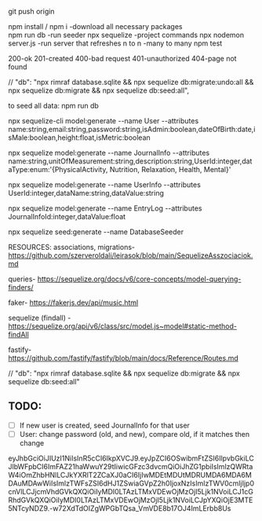 git push origin

npm install / npm i -download all necessary packages  
npm run db -run seeder
npx sequelize -project commands
npx nodemon server.js -run server that refreshes
n to n -many to many
npm test

200-ok
201-created
400-bad request
401-unauthorized
404-page not found

// "db": "npx rimraf database.sqlite && npx sequelize db:migrate:undo:all && npx sequelize db:migrate && npx sequelize db:seed:all",

to seed all data: npm run db

npx sequelize-cli model:generate --name User --attributes name:string,email:string,password:string,isAdmin:boolean,dateOfBirth:date,isMale:boolean,height:float,isMetric:boolean

npx sequelize model:generate --name JournalInfo --attributes name:string,unitOfMeasurement:string,description:string,UserId:integer,dataType:enum:'{PhysicalActivity, Nutrition, Relaxation, Health, Mental}'

npx sequelize model:generate --name UserInfo --attributes UserId:integer,dataName:string,dataValue:string

npx sequelize model:generate --name EntryLog --attributes JournalInfoId:integer,dataValue:float

npx sequelize seed:generate --name DatabaseSeeder

RESOURCES:
associations, migrations- https://github.com/szerveroldali/leirasok/blob/main/SequelizeAsszociaciok.md

queries- https://sequelize.org/docs/v6/core-concepts/model-querying-finders/

faker- https://fakerjs.dev/api/music.html

sequelize (findall) - https://sequelize.org/api/v6/class/src/model.js~model#static-method-findAll

fastify- https://github.com/fastify/fastify/blob/main/docs/Reference/Routes.md

// "db": "npx rimraf database.sqlite && npx sequelize db:migrate && npx sequelize db:seed:all"

## TODO:

- [ ] If new user is created, seed JournalInfo for that user
- [ ] User: change password (old, and new), compare old, if it matches then change

eyJhbGciOiJIUzI1NiIsInR5cCI6IkpXVCJ9.eyJpZCI6OSwibmFtZSI6IlpvbGkiLCJlbWFpbCI6ImFAZ21haWwuY29tIiwicGFzc3dvcmQiOiJhZG1pbiIsImlzQWRtaW4iOmZhbHNlLCJkYXRlT2ZCaXJ0aCI6IjIwMDEtMDUtMDRUMDA6MDA6MDAuMDAwWiIsImlzTWFsZSI6dHJ1ZSwiaGVpZ2h0IjoxNzIsImlzTWV0cmljIjp0cnVlLCJjcmVhdGVkQXQiOiIyMDI0LTAzLTMxVDEwOjMzOjI5Ljk1NVoiLCJ1cGRhdGVkQXQiOiIyMDI0LTAzLTMxVDEwOjMzOjI5Ljk1NVoiLCJpYXQiOjE3MTE5NTcyNDZ9.-w72XdTdOIZgWPGbTQsa_VmVDE8b17OJ4ImLErbb8Us
